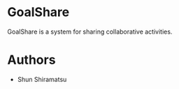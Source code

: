GoalShare
====
GoalShare is a system for sharing collaborative activities.  

# Authors
- Shun Shiramatsu

